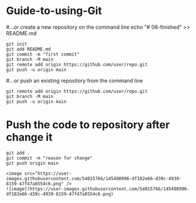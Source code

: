 # Guide-to-using-Git

#...or create a new repository on the command line
echo "# 08-finished" >> README.md
```
git init
git add README.md
git commit -m "first commit"
git branch -M main
git remote add origin https://github.com/user/repo.git
git push -u origin main
```

#...or push an existing repository from the command line
```
git remote add origin https://github.com/user/repo.git
git branch -M main
git push -u origin main
```

# Push the code to repository after change it
```
git add .
git commit -m "reason for change"
git push origin main

<image src="https://user-images.githubusercontent.com/54015766/145498996-df182e66-d39c-4939-8159-47f47a8554c6.png" />
![image](https://user-images.githubusercontent.com/54015766/145498996-df182e66-d39c-4939-8159-47f47a8554c6.png)
